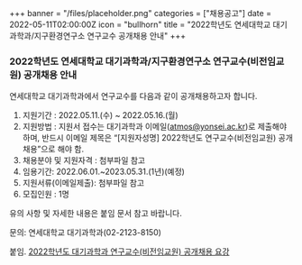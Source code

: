 +++
banner = "/files/placeholder.png"
categories = ["채용공고"]
date = 2022-05-11T02:00:00Z
icon = "bullhorn"
title = "2022학년도 연세대학교 대기과학과/지구환경연구소 연구교수 공개채용 안내"
+++

### 2022학년도 연세대학교 대기과학과/지구환경연구소 연구교수(비전임교원) 공개채용 안내

연세대학교 대기과학과에서 연구교수를 다음과 같이 공개채용하고자 합니다.

1. 지원기간 : 2022.05.11.(수) \~ 2022.05.16.(월)
2. 지원방법 : 지원서 접수는 대기과학과 이메일(atmos@yonsei.ac.kr)로 제출해야하며, 반드시 이메일 제목은 “\[지원자성명\] 2022학년도 연구교수(비전임교원) 공개채용”으로 해야 함.
3. 채용분야 및 지원자격 : 첨부파일 참고
4. 임용기간: 2022.06.01.\~2023.05.31.(1년)(예정)
5. 지원서류(이메일제출): 첨부파일 참고
6. 모집인원 : 1명

유의 사항 및 자세한 내용은 붙임 문서 참고 바랍니다.

문의: 연세대학교 대기과학과(02-2123-8150)

붙임. [2022학년도 대기과학과 연구교수(비전임교원) 공개채용 요강](/files/2022.hwp)
